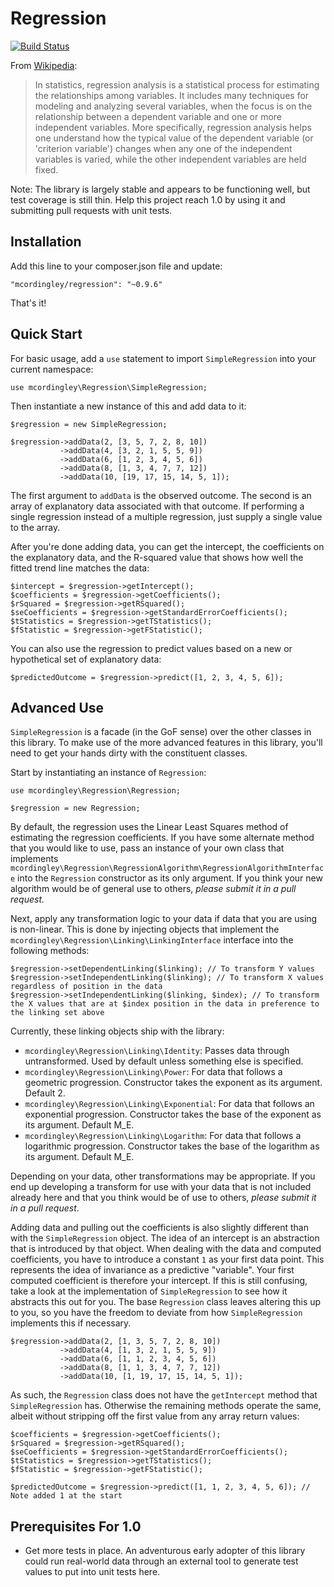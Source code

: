 Regression
==========

[![Build Status](https://api.travis-ci.org/repositories/mcordingley/Regression.svg)](https://travis-ci.org/mcordingley/Regression)

From [Wikipedia](http://en.wikipedia.org/wiki/Regression_analysis):

> In statistics, regression analysis is a statistical process for estimating the
> relationships among variables. It includes many techniques for modeling and
> analyzing several variables, when the focus is on the relationship between a
> dependent variable and one or more independent variables. More specifically,
> regression analysis helps one understand how the typical value of the dependent
> variable (or 'criterion variable') changes when any one of the independent
> variables is varied, while the other independent variables are held fixed.

Note: The library is largely stable and appears to be functioning well, but test coverage is still thin. Help this project reach 1.0 by using it and submitting pull requests with unit tests.

## Installation

Add this line to your composer.json file and update:

    "mcordingley/regression": "~0.9.6"

That's it!

## Quick Start

For basic usage, add a `use` statement to import `SimpleRegression` into your
current namespace:

    use mcordingley\Regression\SimpleRegression;

Then instantiate a new instance of this and add data to it:

    $regression = new SimpleRegression;
    
    $regression->addData(2, [3, 5, 7, 2, 8, 10])
               ->addData(4, [3, 2, 1, 5, 5, 9])
               ->addData(6, [1, 2, 3, 4, 5, 6])
               ->addData(8, [1, 3, 4, 7, 7, 12])
               ->addData(10, [19, 17, 15, 14, 5, 1]);

The first argument to `addData` is the observed outcome. The second is an array of
explanatory data associated with that outcome. If performing a single regression
instead of a multiple regression, just supply a single value to the array.

After you're done adding data, you can get the intercept, the coefficients on the
explanatory data, and the R-squared value that shows how well the fitted trend
line matches the data:

    $intercept = $regression->getIntercept();
    $coefficients = $regression->getCoefficients();
    $rSquared = $regression->getRSquared();
    $seCoefficients = $regression->getStandardErrorCoefficients();
    $tStatistics = $regression->getTStatistics();
    $fStatistic = $regression->getFStatistic();

You can also use the regression to predict values based on a new or hypothetical
set of explanatory data:

    $predictedOutcome = $regression->predict([1, 2, 3, 4, 5, 6]);

## Advanced Use

`SimpleRegression` is a facade (in the GoF sense) over the other classes in this
library. To make use of the more advanced features in this library, you'll need
to get your hands dirty with the constituent classes.

Start by instantiating an instance of `Regression`:

    use mcordingley\Regression\Regression;
    
    $regression = new Regression;

By default, the regression uses the Linear Least Squares method of estimating
the regression coefficients. If you have some alternate method that you would
like to use, pass an instance of your own class that implements
`mcordingley\Regression\RegressionAlgorithm\RegressionAlgorithmInterface` into
the `Regression` constructor as its only argument. If you think your new
algorithm would be of general use to others, *please submit it in a pull request.*

Next, apply any transformation logic to your data if data that you are using is
non-linear. This is done by injecting objects that implement the
`mcordingley\Regression\Linking\LinkingInterface` interface into the following methods:

    $regression->setDependentLinking($linking); // To transform Y values
    $regression->setIndependentLinking($linking); // To transform X values regardless of position in the data
    $regression->setIndependentLinking($linking, $index); // To transform the X values that are at $index position in the data in preference to the linking set above

Currently, these linking objects ship with the library:

- `mcordingley\Regression\Linking\Identity`: Passes data through untransformed. Used by default unless something else is specified.
- `mcordingley\Regression\Linking\Power`: For data that follows a geometric progression. Constructor takes the exponent as its argument. Default 2.
- `mcordingley\Regression\Linking\Exponential`: For data that follows an exponential progression. Constructor takes the base of the exponent as its argument. Default M_E.
- `mcordingley\Regression\Linking\Logarithm`: For data that follows a logarithmic progression. Constructor takes the base of the logarithm as its argument. Default M_E.

Depending on your data, other transformations may be appropriate. If you end up
developing a transform for use with your data that is not included already here
and that you think would be of use to others, *please submit it in a pull request*.

Adding data and pulling out the coefficients is also slightly different than
with the `SimpleRegression` object. The idea of an intercept is an abstraction
that is introduced by that object. When dealing with the data and computed
coefficients, you have to introduce a constant `1` as your first data point. This
represents the idea of invariance as a predictive "variable". Your first
computed coefficient is therefore your intercept. If this is still confusing,
take a look at the implementation of `SimpleRegression` to see how it abstracts
this out for you. The base `Regression` class leaves altering this up to you,
so you have the freedom to deviate from how `SimpleRegression` implements this
if necessary.
    
    $regression->addData(2, [1, 3, 5, 7, 2, 8, 10])
               ->addData(4, [1, 3, 2, 1, 5, 5, 9])
               ->addData(6, [1, 1, 2, 3, 4, 5, 6])
               ->addData(8, [1, 1, 3, 4, 7, 7, 12])
               ->addData(10, [1, 19, 17, 15, 14, 5, 1]);

As such, the `Regression` class does not have the `getIntercept` method that
`SimpleRegression` has. Otherwise the remaining methods operate the same, albeit
without stripping off the first value from any array return values:

    $coefficients = $regression->getCoefficients();
    $rSquared = $regression->getRSquared();
    $seCoefficients = $regression->getStandardErrorCoefficients();
    $tStatistics = $regression->getTStatistics();
    $fStatistic = $regression->getFStatistic();

    $predictedOutcome = $regression->predict([1, 1, 2, 3, 4, 5, 6]); // Note added 1 at the start

## Prerequisites For 1.0

- Get more tests in place. An adventurous early adopter of this library could
  run real-world data through an external tool to generate test values to put
  into unit tests here.
